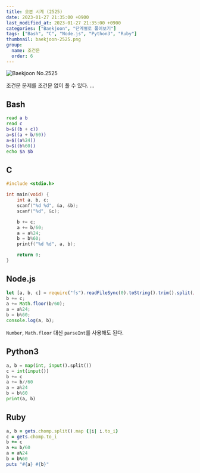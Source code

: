 ```yaml
---
title: 오븐 시계 (2525)
date: 2023-01-27 21:35:00 +0900
last_modified_at: 2023-01-27 21:35:00 +0900
categories: ["Baekjoon", "단계별로 풀어보기"]
tags: ["Bash", "C", "Node.js", "Python3", "Ruby"]
thumbnail: baekjoon-2525.png
group:
  name: 조건문
  order: 6
---
```


![Baekjoon No.2525](baekjoon-2525.png)

조건문 문제를 조건문 없이 풀 수 있다. ...

## Bash
```bash
read a b
read c
b=$((b + c))
a=$((a + b/60))
a=$((a%24))
b=$((b%60))
echo $a $b
```

## C
```c
#include <stdio.h>

int main(void) {
	int a, b, c;
	scanf("%d %d", &a, &b);
	scanf("%d", &c);

	b += c;
	a += b/60;
	a = a%24;
	b = b%60;
	printf("%d %d", a, b);

	return 0;
}
```

## Node.js
```javascript
let [a, b, c] = require("fs").readFileSync(0).toString().trim().split(/ |\n/).map(Number);
b += c;
a += Math.floor(b/60);
a = a%24;
b = b%60;
console.log(a, b);
```
`Number`, `Math.floor` 대신 `parseInt`를 사용해도 된다.

## Python3
```python
a, b = map(int, input().split())
c = int(input())
b += c
a += b//60
a = a%24
b = b%60
print(a, b)
```

## Ruby
```ruby
a, b = gets.chomp.split().map {|i| i.to_i}
c = gets.chomp.to_i
b += c
a += b/60
a = a%24
b = b%60
puts "#{a} #{b}"
```
